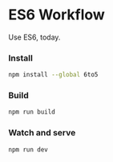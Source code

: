 # ES6 Workflow

Use ES6, today.

### Install

```bash
npm install --global 6to5
```

### Build

```bash
npm run build
```

### Watch and serve

```bash
npm run dev
```
